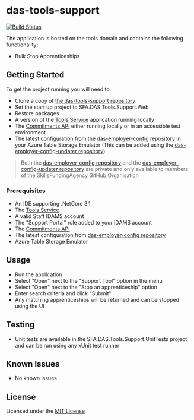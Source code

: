 # das-tools-support

[![Build Status](https://dev.azure.com/sfa-gov-uk/Digital%20Apprenticeship%20Service/_apis/build/status/das-tools-support?branchName=master)](https://dev.azure.com/sfa-gov-uk/Digital%20Apprenticeship%20Service/_build/latest?definitionId=2222&branchName=master)

The application is hosted on the tools domain and contains the following functionality:

* Bulk Stop Apprenticeships

## Getting Started

To get the project running you will need to:

*  Clone a copy of [the das-tools-support repository](https://github.com/SkillsFundingAgency/das-tools-support.git)
*  Set the start up project to SFA.DAS.Tools.Support.Web
*  Restore packages
*  A version of the [Tools Service](https://github.com/SkillsFundingAgency/das-tools-service) application running locally
*  The [Commitments API](https://github.com/SkillsFundingAgency/das-commitments) either running locally or in an accessible test environment
*  The latest configuration from the [das-employer-config repository](https://github.com/SkillsFundingAgency/das-employer-config) in your Azure Table Storage Emulator (This can be added using the [das-employer-config-updater repository](https://github.com/SkillsFundingAgency/das-employer-config-updater))

> Both the [das-employer-config repository](https://github.com/SkillsFundingAgency/das-employer-config) and the [das-employer-config-updater repository](https://github.com/SkillsFundingAgency/das-employer-config-updater) are private and only available to members of the SkillsFundingAgency GitHub Organisation

### Prerequisites

* An IDE supporting .NetCore 3.1
* The [Tools Service](https://github.com/SkillsFundingAgency/das-tools-service)
* A valid Staff IDAMS account
* The "Support Portal" role added to your IDAMS account
* The [Commitments API](https://github.com/SkillsFundingAgency/das-commitments)
* The latest configuration from [das-employer-config repository](https://github.com/SkillsFundingAgency/das-employer-config)
* Azure Table Storage Emulator

## Usage

* Run the application
* Select "Open" next to the "Support Tool" option in the menu
* Select "Open" next to the "Stop an apprenticeship" option
* Enter search criteria and click "Submit"
* Any matching apprenticeships will be returned and can be stopped using the UI

## Testing

* Unit tests are available in the SFA.DAS.Tools.Support.UnitTests project and can be run using any xUnit test runner

## Known Issues

* No known issues

## License
Licensed under the [MIT License](https://github.com/SkillsFundingAgency/das-tools-support/blob/master/LICENSE)